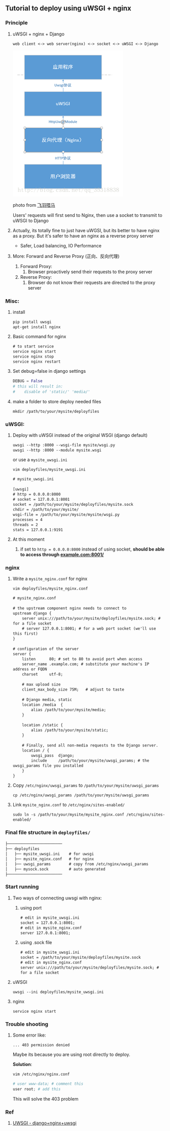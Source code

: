 
## Tutorial to deploy using uWSGI + nginx

### Principle

1. uWSGI + nginx + Django

   ```shell
   web client <-> web server(nginx) <-> socket <-> uWSGI <-> Django
   ```

   ![django_uwsgi_nginx](misc/django_uwsgi_nginx.bmp)

   photo from [飞羽喂马](http://blog.csdn.net/qq_35318838/article/details/61198183)

   Users' requests will first send to Nginx, then use a socket to transmit to uWSGI to Django

2. Actually, its totally fine to just have uWGSI, but its better to have nginx as a proxy. But it's safer to have an nginx as a reverse proxy server

   * Safer, Load balancing, IO Performance


3. More: Forward and Reverse Proxy (正向、反向代理)
   1. Forward Proxy:
      1. Browser proactively send their requests to the proxy server
   2. Reverse Proxy:
      1. Browser do not know their requests are directed to the proxy server


### Misc:

1. install

   ```shell
   pip install uwsgi
   apt-get install nginx
   ```

2. Basic command for nginx

   ```shell
   # to start service
   service nginx start
   service nginx stop
   service nginx restart
   ```

3. Set debug=false in django settings
   ```python
   DEBUG = False
   # this will result in:
   #    disable of 'static/' 'media/'
   ```

4. make a folder to store deploy needed files

   ```shell
   mkdir /path/to/your/mysite/deployfiles
   ```


### uWSGI:

1. Deploy with uWSGI instead of the original WSGI (django default)

   ```shell
   uwsgi --http :8000 --wsgi-file mysite/wsgi.py
   uwsgi --http :8000 --module mysite.wsgi
   ```

   or use a `mysite_uwsgi.ini`

   ```shell
   vim deployfiles/mysite_uwsgi.ini
   ```

   ```shell
   # mysite_uwsgi.ini

   [uwsgi]
   # http = 0.0.0.0:8000
   # socket = 127.0.0.1:8001
   socket = /path/to/your/mysite/deployfiles/mysite.sock
   chdir = /path/to/your/mysite/
   wsgi-file = /path/to/your/mysite/mysite/wsgi.py
   processes = 4
   threads = 2
   stats = 127.0.0.1:9191
   ```

2. At this moment

   1. if set to `http = 0.0.0.0:8000` instead of using socket, __should be able to access through [example.com:8001/](example.com:8001/)__



### nginx

1. Write a `mysite_nginx.conf` for nginx

   ````shell
   vim deployfiles/mysite_nginx.conf
   ````

   ```shell
   # mysite_nginx.conf

   # the upstream component nginx needs to connect to
   upstream django {
       server unix:///path/to/your/mysite/deployfiles/mysite.sock; # for a file socket
       # server 127.0.0.1:8001; # for a web port socket (we'll use this first)
   }

   # configuration of the server
   server {
       listen      80; # set to 80 to avoid port when access
       server_name .example.com; # substitute your machine's IP address or FQDN
       charset     utf-8;

       # max upload size
       client_max_body_size 75M;   # adjust to taste

       # Django media, static
       location /media  {
           alias /path/to/your/mysite/media;
       }

       location /static {
           alias /path/to/your/mysite/static;
       }

       # Finally, send all non-media requests to the Django server.
       location / {
           uwsgi_pass  django;
           include     /path/to/your/mysite/uwsgi_params; # the uwsgi_params file you installed
       }
   }
   ```

2. Copy `/etc/nginx/uwsgi_params` to `/path/to/your/mysite/uwsgi_params`

   ```
   cp /etc/nginx/uwsgi_params /path/to/your/mysite/uwsgi_params
   ```

3. Link `mysite_nginx.conf` to `/etc/nginx/sites-enabled/`

   ```
   sudo ln -s /path/to/your/mysite/mysite_nginx.conf /etc/nginx/sites-enabled/
   ```


### Final file structure in `deployfiles/`

```shell
├────────────────────────
├── deployfiles
│   ├── mysite_uwsgi.ini    # for uwsgi
│   ├── mysite_nginx.conf   # for nginx
│   ├── uwsgi_params        # copy from /etc/nginx/uwsgi_params
│   ├── mysock.sock         # auto generated
├────────────────────────
```

### Start running

1. Two ways of connecting uwsgi with nginx:

   1. using port

      ```shell
      # edit in mysite_uwsgi.ini
      socket = 127.0.0.1:8001;
      # edit in mysite_nginx.conf
      server 127.0.0.1:8001;
      ```

   2. using .sock file

      ```shell
      # edit in mysite_uwsgi.ini
      socket = /path/to/your/mysite/deployfiles/mysite.sock
      # edit in mysite_nginx.conf
      server unix:///path/to/your/mysite/deployfiles/mysite.sock; # for a file socket
      ```

2. uWSGI

   ```shell
   uwsgi --ini deployfiles/mysite_uwsgi.ini
   ```

3. nginx

   ```shell
   service nginx start
   ```


### Trouble shooting

1. Some error like:

   ```shell
   ... 403 permission denied
   ```

   Maybe its because you are using root directly to deploy.

   __Solution__:

   ```shell
   vim /etc/nginx/nginx.conf
   ```

   ```powershell
   # user www-data; # comment this
   user root; # add this
   ```

   This will solve the 403 problem




### Ref

1. [UWSGI - django+nginx+uwsgi](https://uwsgi-docs.readthedocs.io/en/latest/tutorials/Django_and_nginx.html#configure-nginx-for-your-site)

